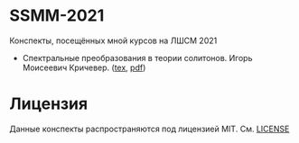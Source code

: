 # SSMM-2021
Конспекты, посещённых мной курсов на ЛШСМ 2021
- Спектральные преобразования в теории солитонов. Игорь Моисеевич Кричевер. ([tex](spectral-transformations-in-soliton-theory.tex), [pdf](spectral-transformations-in-soliton-theory.pdf))

# Лицензия
Данные конспекты распространяются под лицензией MIT. См. [LICENSE](LICENSE)